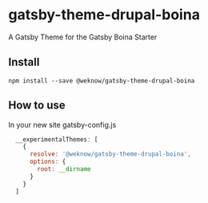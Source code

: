 # gatsby-theme-drupal-boina

A Gatsby Theme for the Gatsby Boina Starter

## Install

```shell
npm install --save @weknow/gatsby-theme-drupal-boina
```

## How to use

In your new site gatsby-config.js

```js
  __experimentalThemes: [
    {
      resolve: '@weknow/gatsby-theme-drupal-boina',
      options: {
        root: __dirname
      }
    }
  ]
```